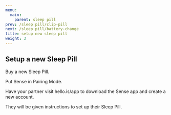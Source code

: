 ```yaml
---
menu:
  main:
    parent: sleep pill
prev: /sleep pill/clip-pill
next: /sleep pill/battery-change
title: setup new sleep pill
weight: 3
---
```


## Setup a new Sleep Pill

Buy a new Sleep Pill.


Put Sense in Pairing Mode.


Have your partner visit hello.is/app to download the Sense app and create a new account.


They will be given instructions to set up their Sleep Pill.
